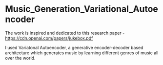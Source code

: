 # Music_Generation_Variational_Autoencoder
The work is inspired and dedicated to this research paper - https://cdn.openai.com/papers/jukebox.pdf

I used Variatonal Autoencoder, a generative encoder-decoder based architecture which generates music by learning different genres of music all over the world.
